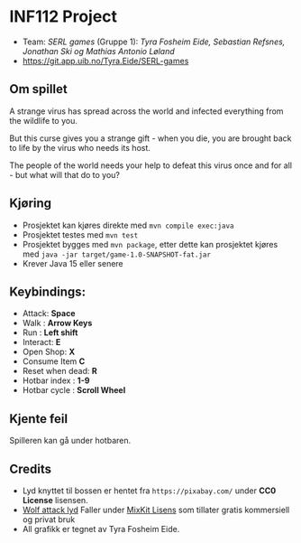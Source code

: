 # INF112 Project

* Team: *SERL games* (Gruppe 1): *Tyra Fosheim Eide, Sebastian Refsnes, Jonathan Ski og Mathias Antonio Løland*
* https://git.app.uib.no/Tyra.Eide/SERL-games

## Om spillet

A strange virus has spread across the world and infected everything from the wildlife to you.

But this curse gives you a strange gift - when you die, you are brought back to life by the virus who needs its host.

The people of the world needs your help to defeat this virus once and for all - but what will that do to you?

## Kjøring
* Prosjektet kan kjøres direkte med `mvn compile exec:java`
* Prosjektet testes med `mvn test`
* Prosjektet bygges med `mvn package`, etter dette kan prosjektet kjøres med `java -jar target/game-1.0-SNAPSHOT-fat.jar`
* Krever Java 15 eller senere

## Keybindings:
- Attack: **Space**
- Walk : **Arrow Keys**
- Run : **Left shift**
- Interact: **E**
- Open Shop: **X**
- Consume Item **C**
- Reset when dead: **R**
- Hotbar index : **1-9**
- Hotbar cycle : **Scroll Wheel**

## Kjente feil

Spilleren kan gå under hotbaren.

## Credits
- Lyd knyttet til bossen er hentet fra `https://pixabay.com/` under **CC0 License** lisensen.
- [Wolf attack lyd](https://assets.mixkit.co/active_storage/sfx/1773/1773.mp3) Faller under [MixKit Lisens](https://mixkit.co/license/#sfxFree) som tillater gratis kommersiell og privat bruk 
- All grafikk er tegnet av Tyra Fosheim Eide.
